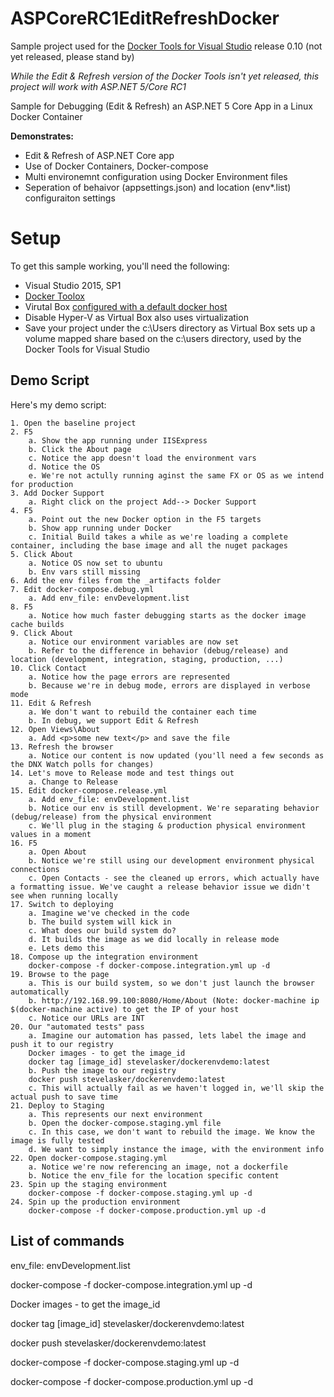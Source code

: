 # ASPCoreRC1EditRefreshDocker
Sample project used for the [Docker Tools for Visual Studio](http://aka.ms/DockerToolsForVS/) release 0.10 (not yet released, please stand by)

*While the Edit & Refresh version of the Docker Tools isn't yet released, this project will work with ASP.NET 5/Core RC1*

Sample for Debugging (Edit &amp; Refresh) an ASP.NET 5 Core App in a Linux Docker Container
 
**Demonstrates:**
- Edit & Refresh of ASP.NET Core app
- Use of Docker Containers, Docker-compose
- Multi environemnt configuration using Docker Environment files
- Seperation of behaivor (appsettings.json) and location (env*.list) configuraiton settings

# Setup #
To get this sample working, you'll need the following:
- Visual Studio 2015, SP1
- [Docker Toolox](https://www.docker.com/products/overview#/docker_toolbox)
- Virutal Box [configured with a default docker host](https://docs.docker.com/machine/get-started/)
- Disable Hyper-V as Virtual Box also uses virtualization
- Save your project under the c:\Users directory as Virtual Box sets up a volume mapped share based on the c:\users directory, used by the Docker Tools for Visual Studio

## Demo Script ##
Here's my demo script:

	1. Open the baseline project
	2. F5 
		a. Show the app running under IISExpress
		b. Click the About page
		c. Notice the app doesn't load the environment vars
		d. Notice the OS
		e. We're not actully running aginst the same FX or OS as we intend for production
	3. Add Docker Support
		a. Right click on the project Add--> Docker Support
	4. F5
		a. Point out the new Docker option in the F5 targets
		b. Show app running under Docker
		c. Initial Build takes a while as we're loading a complete container, including the base image and all the nuget packages
	5. Click About
		a. Notice OS now set to ubuntu
		b. Env vars still missing
	6. Add the env files from the _artifacts folder
	7. Edit docker-compose.debug.yml
		a. Add env_file: envDevelopment.list
	8. F5
		a. Notice how much faster debugging starts as the docker image cache builds 
	9. Click About
		a. Notice our environment variables are now set
		b. Refer to the difference in behavior (debug/release) and location (development, integration, staging, production, ...)
	10. Click Contact
		a. Notice how the page errors are represented
		b. Because we're in debug mode, errors are displayed in verbose mode
	11. Edit & Refresh
		a. We don't want to rebuild the container each time
		b. In debug, we support Edit & Refresh
	12. Open Views\About
		a. Add <p>some new text</p> and save the file
	13. Refresh the browser
		a. Notice our content is now updated (you'll need a few seconds as the DNX Watch polls for changes)
	14. Let's move to Release mode and test things out
		a. Change to Release 
	15. Edit docker-compose.release.yml
		a. Add env_file: envDevelopment.list
		b. Notice our env is still development. We're separating behavior (debug/release) from the physical environment
		c. We'll plug in the staging & production physical environment values in a moment
	16. F5
		a. Open About
		b. Notice we're still using our development environment physical connections
		c. Open Contacts - see the cleaned up errors, which actually have a formatting issue. We've caught a release behavior issue we didn't see when running locally
	17. Switch to deploying
		a. Imagine we've checked in the code
		b. The build system will kick in
		c. What does our build system do?
		d. It builds the image as we did locally in release mode
		e. Lets demo this
	18. Compose up the integration environment
    	docker-compose -f docker-compose.integration.yml up -d
	19. Browse to the page
		a. This is our build system, so we don't just launch the browser automatically
		b. http://192.168.99.100:8080/Home/About (Note: docker-machine ip $(docker-machine active) to get the IP of your host
		c. Notice our URLs are INT
	20. Our "automated tests" pass
		a. Imagine our automation has passed, lets label the image and push it to our registry
		Docker images - to get the image_id
		docker tag [image_id] stevelasker/dockerenvdemo:latest
		b. Push the image to our registry
		docker push stevelasker/dockerenvdemo:latest
		c. This will actually fail as we haven't logged in, we'll skip the actual push to save time
	21. Deploy to Staging
		a. This represents our next environment
		b. Open the docker-compose.staging.yml file
		c. In this case, we don't want to rebuild the image. We know the image is fully tested
		d. We want to simply instance the image, with the environment info
	22. Open docker-compose.staging.yml
		a. Notice we're now referencing an image, not a dockerfile
		b. Notice the env_file for the location specific content
	23. Spin up the staging environment
		docker-compose -f docker-compose.staging.yml up -d
	24. Spin up the production environment
		docker-compose -f docker-compose.production.yml up -d

## List of commands ##

env_file: envDevelopment.list

docker-compose -f docker-compose.integration.yml up -d

Docker images - to get the image_id

docker tag [image_id] stevelasker/dockerenvdemo:latest

docker push stevelasker/dockerenvdemo:latest

docker-compose -f docker-compose.staging.yml up -d

docker-compose -f docker-compose.production.yml up -d

